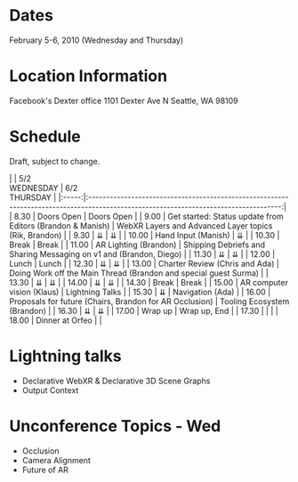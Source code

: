 # Dates

February 5-6, 2010 (Wednesday and Thursday)

# Location Information

Facebook's Dexter office
1101 Dexter Ave N
Seattle, WA 98109

# Schedule

Draft, subject to change.

|       |                       5/2 <br /> WEDNESDAY                      |        6/2 <br /> THURSDAY       |
|:-----:|:------------------------------------------------------------------------------------------------------------------------------------:|
|  8.30 | Doors Open                                                      |       Doors Open                                                   |
|  9.00 | Get started:  Status update from Editors (Brandon & Manish)     | WebXR Layers and Advanced Layer topics (Rik, Brandon)              |
|  9.30 |         ⇊                                                       |              ⇊                                                     |
| 10.00 | Hand Input (Manish)                                             |              ⇊                                                     |
| 10.30 | Break                                                           |            Break                                                   |
| 11.00 | AR Lighting (Brandon)                                           | Shipping Debriefs and Sharing Messaging on v1 and (Brandon, Diego) |
| 11.30 |         ⇊                                                       |              ⇊                                                     |
| 12.00 | Lunch                                                           |            Lunch                                                   |
| 12.30 |   ⇊                                                             |              ⇊                                                     |
| 13.00 | Charter Review (Chris and Ada)                                  | Doing Work off the Main Thread (Brandon and special guest Surma)   |
| 13.30 |              ⇊                                                  |              ⇊                                                     |
| 14.00 |              ⇊                                                  |              ⇊                                                     |
| 14.30 | Break                                                           |            Break                                                   |
| 15.00 | AR computer vision (Klaus)                                      |       Lightning Talks                                              |
| 15.30 |         ⇊                                                       |       Navigation (Ada)                                             |
| 16.00 | Proposals for future (Chairs, Brandon for AR Occlusion)         | Tooling Ecosystem (Brandon)                                        |
| 16.30 |   ⇊                                                             |              ⇊                                                     |
| 17.00 | Wrap up                                                         |        Wrap up, End                                                |
| 17.30 |                                                                 |                                                                    |
| 18.00 | Dinner at Orfeo                                                 |                                                                    |



# Lightning talks

* Declarative WebXR & Declarative 3D Scene Graphs
* Output Context

# Unconference Topics - Wed

* Occlusion
* Camera Alignment
* Future of AR
